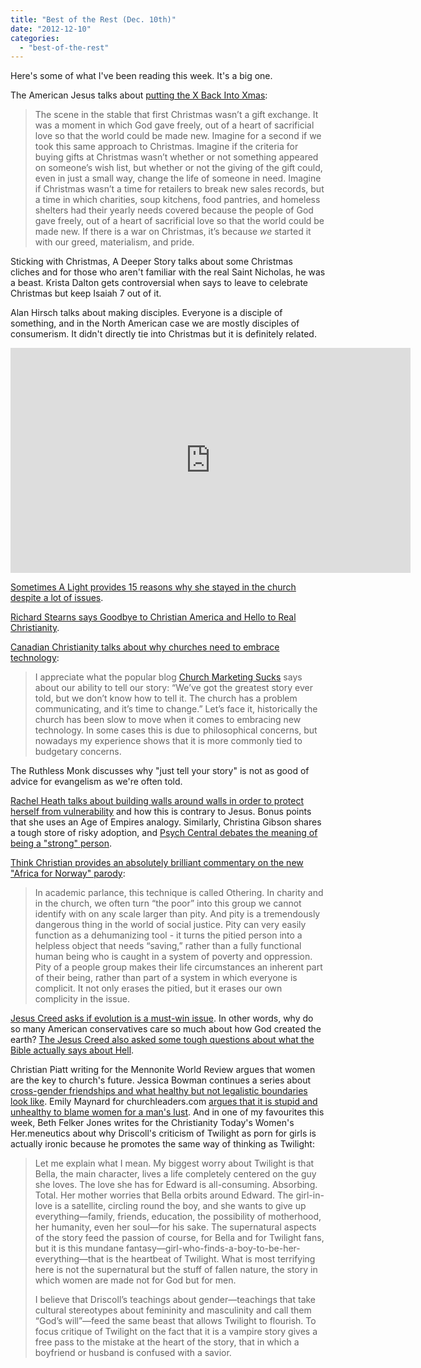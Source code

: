 ```yaml
---
title: "Best of the Rest (Dec. 10th)"
date: "2012-12-10"
categories: 
  - "best-of-the-rest"
---
```


Here's some of what I've been reading this week. It's a big one.

The American Jesus talks about [putting the X Back Into Xmas](http://zackhunt.net/2012/12/04/putting-the-x-back-in-xmas/ "Putting the X Back Into Xmas"):

> The scene in the stable that first Christmas wasn’t a gift exchange. It was a moment in which God gave freely, out of a heart of sacrificial love so that the world could be made new. Imagine for a second if we took this same approach to Christmas. Imagine if the criteria for buying gifts at Christmas wasn’t whether or not something appeared on someone’s wish list, but whether or not the giving of the gift could, even in just a small way, change the life of someone in need. Imagine if Christmas wasn’t a time for retailers to break new sales records, but a time in which charities, soup kitchens, food pantries, and homeless shelters had their yearly needs covered because the people of God gave freely, out of a heart of sacrificial love so that the world could be made new. If there is a war on Christmas, it’s because _we_ started it with our greed, materialism, and pride.

<!--more-->Sticking with Christmas, A Deeper Story talks about some Christmas cliches and for those who aren't familiar with the real Saint Nicholas, he was a beast. Krista Dalton gets controversial when says to leave to celebrate Christmas but keep Isaiah 7 out of it.

Alan Hirsch talks about making disciples. Everyone is a disciple of something, and in the North American case we are mostly disciples of consumerism. It didn't directly tie into Christmas but it is definitely related. 

<iframe src="http://www.youtube.com/embed/NN3oA5AETuI" frameborder="0" width="640" height="360"></iframe>

[Sometimes A Light provides 15 reasons why she stayed in the church despite a lot of issues](http://www.sometimesalight.com/1/post/2012/03/15-reasons-i-stayed-in-the-church.html "15 Reasons I Stayed in the Church").

[Richard Stearns says Goodbye to Christian America and Hello to Real Christianity](http://www.huffingtonpost.com/richard-stearns/goodbye-christian-america-hello-true-christianity_b_2082649.html "Richard Stearns: Goodbye, Christian America; Hello, True Christianity").

[Canadian Christianity talks about why churches need to embrace technology](https://canadianchristianity.com/why-churches-need-to-embrace-technology-5677/ "Why Churches Need to Embrace Technology"):

> I appreciate what the popular blog [Church Marketing Sucks](http://www.churchmarketingsucks.com/about-us/) says about our ability to tell our story: “We’ve got the greatest story ever told, but we don’t know how to tell it. The church has a problem communicating, and it’s time to change.” Let’s face it, historically the church has been slow to move when it comes to embracing new technology. In some cases this is due to philosophical concerns, but nowadays my experience shows that it is more commonly tied to budgetary concerns.

The Ruthless Monk discusses why "just tell your story" is not as good of advice for evangelism as we're often told.

[Rachel Heath talks about building walls around walls in order to protect herself from vulnerability](https://rachelrheath.wordpress.com/2012/12/06/on-fences-walls-and-the-kindness-of-jesus/ "On Fences, Walls, and the Kindness of Jesus") and how this is contrary to Jesus. Bonus points that she uses an Age of Empires analogy. Similarly, Christina Gibson shares a tough store of risky adoption, and [Psych Central debates the meaning of being a "strong" person](http://blogs.psychcentral.com/relationships-balance/2012/12/08/the-myth-of-the-strong-person/ "The Myth of the Strong Person").

[Think Christian provides an absolutely brilliant commentary on the new "Africa for Norway" parody](https://thinkchristian.reframemedia.com/africa-for-norway-and-narratives-of-pity "Africa for Norway and narratives of pity"):

> In academic parlance, this technique is called Othering. In charity and in the church, we often turn “the poor” into this group we cannot identify with on any scale larger than pity. And pity is a tremendously dangerous thing in the world of social justice. Pity can very easily function as a dehumanizing tool - it turns the pitied person into a helpless object that needs “saving,” rather than a fully functional human being who is caught in a system of poverty and oppression. Pity of a people group makes their life circumstances an inherent part of their being, rather than part of a system in which everyone is complicit. It not only erases the pitied, but it erases our own complicity in the issue.

[Jesus Creed asks if evolution is a must-win issue](http://www.patheos.com/blogs/jesuscreed/2012/12/06/is-evolution-a-must-win-issue-rjs/ "Is Evolution a Must Win Issue?"). In other words, why do so many American conservatives care so much about how God created the earth? [The Jesus Creed also asked some tough questions about what the Bible actually says about Hell](http://www.patheos.com/blogs/jesuscreed/2012/12/10/questions-about-hell/ "Questions About Hell").

Christian Piatt writing for the Mennonite World Review argues that women are the key to church's future. Jessica Bowman continues a series about [cross-gender friendships and what healthy but not legalistic boundaries look like](http://bohemianbowmans.com/the-prohibition-of-friendship/ "The Prohibition of Friendship"). Emily Maynard for churchleaders.com [argues that it is stupid and unhealthy to blame women for a man's lust](http://www.churchleaders.com/pastors/pastor-articles/164005-emily-maynard-modesty-rules-is-a-woman-responsible-lust.html "The Modesty Rules: Is a Woman Responsible for a Man's Lust?"). And in one of my favourites this week, Beth Felker Jones writes for the Christianity Today's Women's Her.meneutics about why Driscoll's criticism of Twilight as porn for girls is actually ironic because he promotes the same way of thinking as Twilight:

> Let me explain what I mean. My biggest worry about Twilight is that Bella, the main character, lives a life completely centered on the guy she loves. The love she has for Edward is all-consuming. Absorbing. Total. Her mother worries that Bella orbits around Edward. The girl-in-love is a satellite, circling round the boy, and she wants to give up everything—family, friends, education, the possibility of motherhood, her humanity, even her soul—for his sake. The supernatural aspects of the story feed the passion of course, for Bella and for Twilight fans, but it is this mundane fantasy—girl-who-finds-a-boy-to-be-her-everything—that is the heartbeat of Twilight. What is most terrifying here is not the supernatural but the stuff of fallen nature, the story in which women are made not for God but for men.
> 
> I believe that Driscoll’s teachings about gender—teachings that take cultural stereotypes about femininity and masculinity and call them “God’s will”—feed the same beast that allows Twilight to flourish. To focus critique of Twilight on the fact that it is a vampire story gives a free pass to the mistake at the heart of the story, that in which a boyfriend or husband is confused with a savior.
